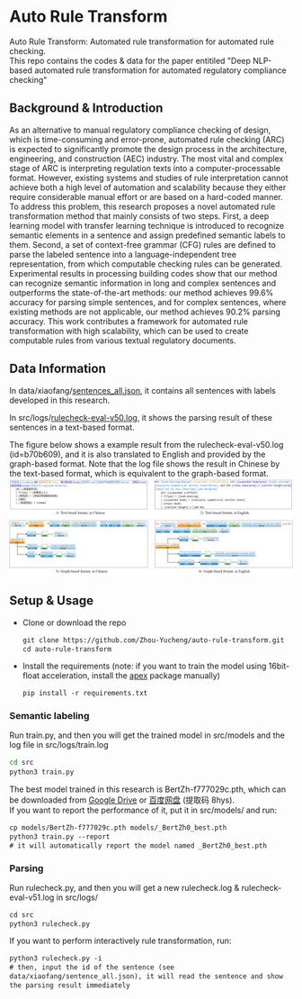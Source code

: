 # Auto Rule Transform
Auto Rule Transform: Automated rule transformation for automated rule checking.  
This repo contains the codes & data for the paper entitiled "Deep NLP-based automated rule transformation for automated regulatory compliance checking"  

## Background & Introduction
As an alternative to manual regulatory compliance checking of design, which is time-consuming and error-prone, automated rule checking (ARC) is expected to significantly promote the design process in the architecture, engineering, and construction (AEC) industry. The most vital and complex stage of ARC is interpreting regulation texts into a computer-processable format. However, existing systems and studies of rule interpretation cannot achieve both a high level of automation and scalability because they either require considerable manual effort or are based on a hard-coded manner.  
To address this problem, this research proposes a novel automated rule transformation method that mainly consists of two steps. First, a deep learning model with transfer learning technique is introduced to recognize semantic elements in a sentence and assign predefined semantic labels to them. Second, a set of context-free grammar (CFG) rules are defined to parse the labeled sentence into a language-independent tree representation, from which computable checking rules can be generated.  
Experimental results in processing building codes show that our method can recognize semantic information in long and complex sentences and outperforms the state-of-the-art methods: our method achieves 99.6% accuracy for parsing simple sentences, and for complex sentences, where existing methods are not applicable, our method achieves 90.2% parsing accuracy. This work contributes a framework for automated rule transformation with high scalability, which can be used to create computable rules from various textual regulatory documents.


## Data Information
In data/xiaofang/[sentences_all.json](https://github.com/Zhou-Yucheng/auto-rule-transform/blob/main/data/xiaofang/sentences_all.json), it contains all sentences with labels developed in this research.  

In src/logs/[rulecheck-eval-v50.log](https://github.com/Zhou-Yucheng/auto-rule-transform/blob/main/src/logs/rulecheck-eval-v50.log), it shows the parsing result of these sentences in a text-based format.  

The figure below shows a example result from the rulecheck-eval-v50.log (id=b70b609), and it is also translated to English and provided by the graph-based format. Note that the log file shows the result in Chinese by the text-based format, which is equivalent to the graph-based format.  
![](https://github.com/Zhou-Yucheng/auto-rule-transform/blob/main/src/logs/b70b609.jpg)


## Setup & Usage
- Clone or download the repo  
  ```
  git clone https://github.com/Zhou-Yucheng/auto-rule-transform.git
  cd auto-rule-transform
  ```
- Install the requirements (note: if you want to train the model using 16bit-float acceleration, install the [apex](https://github.com/NVIDIA/apex) package manually)
  ```
  pip install -r requirements.txt
  ```

### Semantic labeling
Run train.py, and then you will get the trained model in src/models and the log file in src/logs/train.log
  ```bash
cd src
python3 train.py
  ```
The best model trained in this research is BertZh-f777029c.pth, which can be downloaded from [Google Drive](https://drive.google.com/file/d/1hwm9h0Z-ocNijgLmbBltmarFe3CAmAbt/view?usp=sharing) or [百度网盘](https://pan.baidu.com/s/1iq1_13DHfZZrH6Z5TBrg0Q) (提取码 8hys).   
If you want to report the performance of it, put it in src/models/ and run:

  ```
cp models/BertZh-f777029c.pth models/_BertZh0_best.pth
python3 train.py --report 
# it will automatically report the model named _BertZh0_best.pth
  ```

### Parsing
Run rulecheck.py, and then you will get a new rulecheck.log & rulecheck-eval-v51.log in src/logs/  
  ```
cd src
python3 rulecheck.py
  ```
If you want to perform interactively rule transformation, run:
  ```
python3 rulecheck.py -i
# then, input the id of the sentence (see data/xiaofang/sentence_all.json), it will read the sentence and show the parsing result immediately
  ```
